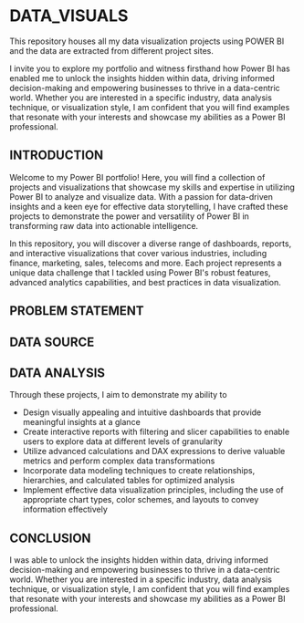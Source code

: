 # DATA_VISUALS
This repository houses all my data visualization projects using POWER BI and the data are extracted from different project sites.

I invite you to explore my portfolio and witness firsthand how Power BI has enabled me to unlock the insights hidden within data, driving informed decision-making and empowering businesses to thrive in a data-centric world. Whether you are interested in a specific industry, data analysis technique, or visualization style, I am confident that you will find examples that resonate with your interests and showcase my abilities as a Power BI professional.
## INTRODUCTION
Welcome to my Power BI portfolio! Here, you will find a collection of projects and visualizations that showcase my skills and expertise in utilizing Power BI to analyze and visualize data. With a passion for data-driven insights and a keen eye for effective data storytelling, I have crafted these projects to demonstrate the power and versatility of Power BI in transforming raw data into actionable intelligence.

In this repository, you will discover a diverse range of dashboards, reports, and interactive visualizations that cover various industries, including finance, marketing, sales, telecoms and more. Each project represents a unique data challenge that I tackled using Power BI's robust features, advanced analytics capabilities, and best practices in data visualization.
## PROBLEM STATEMENT
## DATA SOURCE
## DATA ANALYSIS
Through these projects, I aim to demonstrate my ability to

+ Design visually appealing and intuitive dashboards that provide meaningful insights at a glance
+ Create interactive reports with filtering and slicer capabilities to enable users to explore data at different levels of granularity
+ Utilize advanced calculations and DAX expressions to derive valuable metrics and perform complex data transformations
+ Incorporate data modeling techniques to create relationships, hierarchies, and calculated tables for optimized analysis
+ Implement effective data visualization principles, including the use of appropriate chart types, color schemes, and layouts to convey information effectively
## CONCLUSION
I was able to unlock the insights hidden within data, driving informed decision-making and empowering businesses to thrive in a data-centric world. Whether you are interested in a specific industry, data analysis technique, or visualization style, I am confident that you will find examples that resonate with your interests and showcase my abilities as a Power BI professional.
